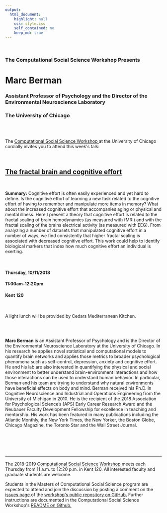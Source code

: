 ```yaml
---
output:
  html_document:
    highlight: null
    css: style.css
    self_contained: no
    keep_md: true
---
```






<br>

<h3 class=pfblock-header> The Computational Social Science Workshop Presents </h3>

<h1 class=pfblock-header3> Marc Berman </h1>
<h3 class=pfblock-header3> Assistant Professor of Psychology and the Director of the Environmental Neuroscience Laboratory </h3>
<h3 class=pfblock-header3> The University of Chicago </h3>

<br><br>



<p class=pfblock-header3>The <a href="https://macss.uchicago.edu/content/computation-workshop"> Computational Social Science Workshop </a> at the University of Chicago cordially invites you to attend this week's talk:</p>

<br>

<div class=pfblock-header3>
<h2 class=pfblock-header>
  <a href="https://github.com/uchicago-computation-workshop/marc_berman/blob/master/2018__berman__suppression_of_scale.pdf" >The fractal brain and cognitive effort</a>
</h2>

<br>
</div>

<p class=footertext2>

**Summary:** Cognitive effort is often easily experienced and yet hard to define.  Is the cognitive effort of learning a new task related to the cognitive effort of having to remember and manipulate more items in memory?  What about the increased cognitive effort that accompanies aging or physical and mental illness.  Here I present a theory that cognitive effort is related to the fractal scaling of brain hemodynamics (as measured with fMRI) and with the fractal scaling of the brains electrical activity (as measured with EEG).  From analyzing a number of datasets that manipulated cognitive effort in a number of ways, we find consistently that higher fractal scaling is associated with decreased cognitive effort.  This work could help to identify biological markers that index how much cognitive effort an individual is exerting.

</p>

<br>



<h4 class=pfblock-header3> Thursday, 10/11/2018 </h4>
<h4 class=pfblock-header3> 11:00am-12:20pm </h4>
<h4 class=pfblock-header3> Kent 120 </h4>

<br>

<p class=pfblock-header3>A light lunch will be provided by Cedars Mediterranean Kitchen.</p>

<br><br>

<p class=footertext2>

**Marc Berman** is an Assistant Professor of Psychology and is the Director of the Environmental Neuroscience Laboratory at the University of Chicago.  In his research he applies novel statistical and computational models to quantify brain networks and applies those metrics to broader psychological phenomena such as self-control, depression, anxiety and cognitive effort.  He and his lab are also interested in quantifying the physical and social environment to better understand brain-environment interactions and how those interactions can be used to understand human behavior.  In particular, Berman and his team are trying to understand why natural environments have beneficial effects on body and mind.  Berman received his Ph.D. in Cognitive Neuroscience and Industrial and Operations Engineering from the University of Michigan in 2010.  He is the recipient of the 2018 Association for Psychological Science’s (APS) Early Career Research Award and the Neubauer Faculty Development Fellowship for excellence in teaching and mentorship.  His work has been featured in many publications including the Atlantic Monthly, the New York Times, the New Yorker, the Boston Globe, Chicago Magazine, the Toronto Star and the Wall Street Journal.
</p>

<br>


<br><br>

---

<p class=footertext> The 2018-2019 <a href="https://macss.uchicago.edu/content/computation-workshop"> Computational Social Science Workshop </a> meets each Thursday from 11 a.m. to 12:20 p.m. in Kent 120. All interested faculty and graduate students are welcome.</p>

<p class=footertext>Students in the Masters of Computational Social Science program are expected to attend and join the discussion by posting a comment on the <a href="https://github.com/uchicago-computation-workshop/marc_berman/issues"> issues page </a> of the <a href="https://github.com/uchicago-computation-workshop/marc_berman"> workshop's public repository on GitHub.</a> Further instructions are documented in the Computational Social Science Workshop's <a href="https://github.com/uchicago-computation-workshop/README"> README on Github.</a></p>
